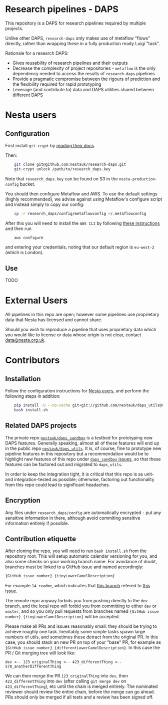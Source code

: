 Research pipelines - DAPS
=========================

This repository is a DAPS for research pipelines required by multiple projects.

Unlike other DAPS, `research-daps` only makes use of metaflow "flows" directly, rather than wrapping these in a fully production ready Luigi "task".

Rationale for a research DAPS:
- Gives reusability of research pipelines and their outputs
- Decrease the complexity of project repositories - `metaflow` is the only dependency needed to access the results of `research-daps` pipelines
- Provide a pragmatic compromise between the rigours of prediction and the flexibility required for rapid prototyping
- Leverage (and contribute to) data and DAPS utilities shared between different DAPS

# Nesta users

## Configuration

First install `git-crypt` by [reading their docs](https://github.com/AGWA/git-crypt/blob/master/INSTALL.md).

Then:

```bash
    git clone git@github.com:nestauk/research-daps.git
    git-crypt unlock /path/to/research_daps.key
```
    
Note that `research_daps.key` can be found on S3 in the `nesta-production-config` bucket.

You should then configure Metaflow and AWS. To use the default settings (highly recommended), we advise against using Metaflow's configure script and instead simply to copy our config:

```bash
    cp -r research_daps/config/metaflowconfig ~/.metaflowconfig
```
    
After this you will need to install the `AWS CLI` by following [these instructions](https://docs.aws.amazon.com/cli/latest/userguide/install-cliv2.html) and then run

```bash
    aws configure
```
    
and entering your credentials, noting that our default region is `eu-west-2` (which is London).
## Use
TODO

# External Users

All pipelines in this repo are open; however some pipelines use proprietary data that Nesta has licensed and cannot share.

Should you wish to reproduce a pipeline that uses proprietary data which you would like to license or data whose origin is not clear, contact data@nesta.org.uk.

# Contributors

## Installation
    
Follow the configuration instructions for [Nesta users](#Configuration), and perform the following steps in addition:

```bash
    pip install -U --no-cache git+git://github.com/nestauk/daps_utils@dev
    bash install.sh
```

## Related DAPS projects

The private repo [`nestauk/daps_sandbox`](https://github.com/nestauk/daps_sandbox) is a testbed for prototyping new DAPS features. Generally speaking, almost all of these features will end up in the public repo [`nestauk/daps_utils`](https://github.com/nestauk/daps_utils). It is, of course, fine to prototype new pipeline features in this repository but a recommendation would be to highlight new features of this repo under [`daps_sandbox` issues](https://github.com/nestauk/daps_sandbox/issues), so that these features can be factored out and migrated to `daps_utils`.

In order to keep the integration tight, it is critical that this repo is as unit- and integration-tested as possible; otherwise, factoring out functionality from this repo could lead to significant headaches.

## Encryption

Any files under `research_daps/config` are automatically encrypted - put any sensitive information in there, although avoid commiting sensitive information entirely if possible.

## Contribution etiquette

After cloning the repo, you will need to run `bash install.sh` from the repository root. This will setup
automatic calendar versioning for you, and also some checks on your working branch name. For avoidance of doubt,
branches must be linked to a GitHub issue and named accordingly:

```bash
{GitHub issue number}_{tinyLowerCamelDescription}
```
For example `14_readme`, which indicates that [this branch](https://github.com/nestauk/research-daps/pull/24) refered to [this issue](https://github.com/nestauk/research-daps/issues/14).

The remote repo anyway forbids you from pushing directly to the `dev` branch, and the local repo will forbid you from committing to either `dev` or `master`, and so you only pull requests from branches named `{GitHub issue number}_{tinyLowerCamelDescription}` will be accepted.

Please make all PRs and issues reasonably small: they should be trying to achieve roughly one task. Inevitably some simple tasks spawn large numbers of utils, and sometimes these detract from the original PR. In this case, you should stack an new PR on top of your "base" PR, for example as `{GitHub issue number}_{differentLowerCamelDescription}`. In this case the PR / Git merging tree will look like:

    dev <-- 123_originalThing <-- 423_differentThing <-- 578_anotherDifferentThing
    
We can then merge the PR `123_originalThing` into `dev`, then `423_differentThing` into `dev` (after calling `git merge dev` on `423_differentThing`), etc until the chain is merged entirely. The nominated reviewer should review the entire chain, before the merge can go ahead. PRs should only be merged if all tests and a review has been signed off.

